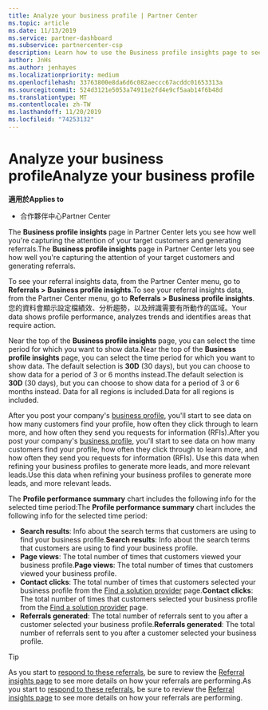 ```yaml
---
title: Analyze your business profile | Partner Center
ms.topic: article
ms.date: 11/13/2019
ms.service: partner-dashboard
ms.subservice: partnercenter-csp
description: Learn how to use the Business profile insights page to see how well you're capturing the attention of your target customers and generating referrals.
author: JnHs
ms.author: jenhayes
ms.localizationpriority: medium
ms.openlocfilehash: 33763800e8da6d6c082aeccc67acddc01653313a
ms.sourcegitcommit: 524d3121e5053a74911e2fd4e9cf5aab14f6b48d
ms.translationtype: MT
ms.contentlocale: zh-TW
ms.lasthandoff: 11/20/2019
ms.locfileid: "74253132"
---
```

# <a name="analyze-your-business-profile"></a><span data-ttu-id="e562e-103">Analyze your business profile</span><span class="sxs-lookup"><span data-stu-id="e562e-103">Analyze your business profile</span></span>
<!-- 
https://go.microsoft.com/fwlink/?linkid=849120
-->

<span data-ttu-id="e562e-104">**適用於**</span><span class="sxs-lookup"><span data-stu-id="e562e-104">**Applies to**</span></span>

- <span data-ttu-id="e562e-105">合作夥伴中心</span><span class="sxs-lookup"><span data-stu-id="e562e-105">Partner Center</span></span>

<span data-ttu-id="e562e-106">The **Business profile insights** page in Partner Center lets you see how well you're capturing the attention of your target customers and generating referrals.</span><span class="sxs-lookup"><span data-stu-id="e562e-106">The **Business profile insights** page in Partner Center lets you see how well you're capturing the attention of your target customers and generating referrals.</span></span>

<span data-ttu-id="e562e-107">To see your referral insights data, from the Partner Center menu, go to **Referrals > Business profile insights**.</span><span class="sxs-lookup"><span data-stu-id="e562e-107">To see your referral insights data, from the Partner Center menu, go to **Referrals > Business profile insights**.</span></span> <span data-ttu-id="e562e-108">您的資料會顯示設定檔績效、分析趨勢，以及辨識需要有所動作的區域。</span><span class="sxs-lookup"><span data-stu-id="e562e-108">Your data shows profile performance, analyzes trends and identifies areas that require action.</span></span>

<span data-ttu-id="e562e-109">Near the top of the **Business profile insights** page, you can select the time period for which you want to show data.</span><span class="sxs-lookup"><span data-stu-id="e562e-109">Near the top of the **Business profile insights** page, you can select the time period for which you want to show data.</span></span> <span data-ttu-id="e562e-110">The default selection is **30D** (30 days), but you can choose to show data for a period of 3 or 6 months instead.</span><span class="sxs-lookup"><span data-stu-id="e562e-110">The default selection is **30D** (30 days), but you can choose to show data for a period of 3 or 6 months instead.</span></span> <span data-ttu-id="e562e-111">Data for all regions is included.</span><span class="sxs-lookup"><span data-stu-id="e562e-111">Data for all regions is included.</span></span>

<span data-ttu-id="e562e-112">After you post your company's [business profile](create-a-marketing-profile.md), you'll start to see data on how many customers find your profile, how often they click through to learn more, and how often they send you requests for information (RFIs).</span><span class="sxs-lookup"><span data-stu-id="e562e-112">After you post your company's [business profile](create-a-marketing-profile.md), you'll start to see data on how many customers find your profile, how often they click through to learn more, and how often they send you requests for information (RFIs).</span></span> <span data-ttu-id="e562e-113">Use this data when refining your business profiles to generate more leads, and more relevant leads.</span><span class="sxs-lookup"><span data-stu-id="e562e-113">Use this data when refining your business profiles to generate more leads, and more relevant leads.</span></span>

<span data-ttu-id="e562e-114">The **Profile performance summary** chart includes the following info for the selected time period:</span><span class="sxs-lookup"><span data-stu-id="e562e-114">The **Profile performance summary** chart includes the following info for the selected time period:</span></span>

- <span data-ttu-id="e562e-115">**Search results**: Info about the search terms that customers are using to find your business profile.</span><span class="sxs-lookup"><span data-stu-id="e562e-115">**Search results**: Info about the search terms that customers are using to find your business profile.</span></span>
- <span data-ttu-id="e562e-116">**Page views**: The total number of times that customers viewed your business profile.</span><span class="sxs-lookup"><span data-stu-id="e562e-116">**Page views**: The total number of times that customers viewed your business profile.</span></span>
- <span data-ttu-id="e562e-117">**Contact clicks**: The total number of times that customers selected your business profile from the [Find a solution provider](https://www.microsoft.com/solution-providers/home) page.</span><span class="sxs-lookup"><span data-stu-id="e562e-117">**Contact clicks**: The total number of times that customers selected your business profile from the [Find a solution provider](https://www.microsoft.com/solution-providers/home) page.</span></span>
- <span data-ttu-id="e562e-118">**Referrals generated**: The total number of referrals sent to you after a customer selected your business profile.</span><span class="sxs-lookup"><span data-stu-id="e562e-118">**Referrals generated**: The total number of referrals sent to you after a customer selected your business profile.</span></span>

> [!TIP]
> <span data-ttu-id="e562e-119">As you start to [respond to these referrals](responding-to-referrals.md), be sure to review the [Referral insights page](referral-insights.md) to see more details on how your referrals are performing.</span><span class="sxs-lookup"><span data-stu-id="e562e-119">As you start to [respond to these referrals](responding-to-referrals.md), be sure to review the [Referral insights page](referral-insights.md) to see more details on how your referrals are performing.</span></span>
